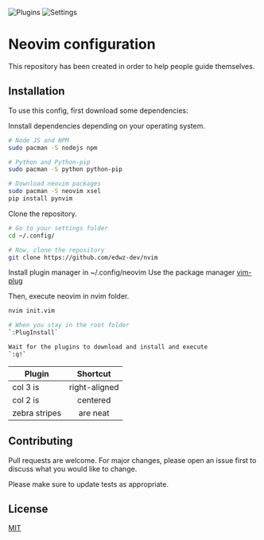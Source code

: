 <!--Neovim images-->
![Plugins](https://user-images.githubusercontent.com/17545760/118346342-5c69d800-b500-11eb-9cb3-ddfde45480c7.png)
![Settings](https://user-images.githubusercontent.com/17545760/118346343-5e339b80-b500-11eb-95ee-43ba4714fdb4.png)

# Neovim configuration

This repository has been created in order to help people guide themselves.

## Installation

To use this config, first download some dependencies:

Innstall dependencies depending on your operating system.

```bash
# Node JS and NPM
sudo pacman -S nodejs npm

# Python and Python-pip
sudo pacman -S python python-pip

# Download neovim packages
sudo pacman -S neovim xsel
pip install pynvim

```

Clone the repository.

```bash
# Go to your settings folder
cd ~/.config/

# Now, clone the repository
git clone https://github.com/edwz-dev/nvim 
```

Install plugin manager in ~/.config/neovim
Use the package manager [vim-plug](https://www.google.com/search?q=vim-plug&oq=vim-plug&aqs=chrome..69i57j0l6j69i60.2592j0j4&sourceid=chrome&ie=UTF-8)

Then, execute neovim in nvim folder.
```bash
nvim init.vim

# When you stay in the root folder
`:PlugInstall`

Wait for the plugins to download and install and execute
`:q!`
```

| Plugin | Shortcut|
| ------------- |:-------------:|
| col 3 is      | right-aligned |
| col 2 is      | centered      |
| zebra stripes | are neat      |

## Contributing
Pull requests are welcome. For major changes, please open an issue first to discuss what you would like to change.

Please make sure to update tests as appropriate.

## License
[MIT](https://choosealicense.com/licenses/mit/)
